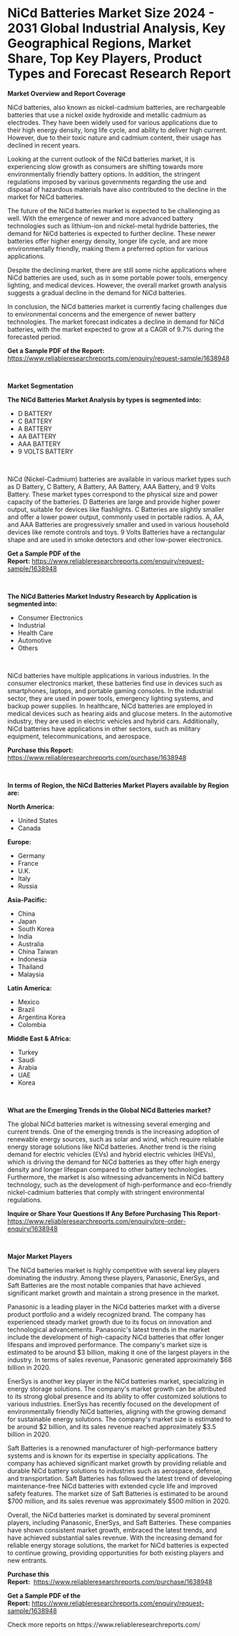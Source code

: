 <p><h1>NiCd Batteries Market Size 2024 - 2031 Global Industrial Analysis, Key Geographical Regions, Market Share, Top Key Players, Product Types and Forecast Research Report</h1></p><p><strong>Market Overview and Report Coverage</strong></p>
<p><p>NiCd batteries, also known as nickel-cadmium batteries, are rechargeable batteries that use a nickel oxide hydroxide and metallic cadmium as electrodes. They have been widely used for various applications due to their high energy density, long life cycle, and ability to deliver high current. However, due to their toxic nature and cadmium content, their usage has declined in recent years.</p><p>Looking at the current outlook of the NiCd batteries market, it is experiencing slow growth as consumers are shifting towards more environmentally friendly battery options. In addition, the stringent regulations imposed by various governments regarding the use and disposal of hazardous materials have also contributed to the decline in the market for NiCd batteries.</p><p>The future of the NiCd batteries market is expected to be challenging as well. With the emergence of newer and more advanced battery technologies such as lithium-ion and nickel-metal hydride batteries, the demand for NiCd batteries is expected to further decline. These newer batteries offer higher energy density, longer life cycle, and are more environmentally friendly, making them a preferred option for various applications.</p><p>Despite the declining market, there are still some niche applications where NiCd batteries are used, such as in some portable power tools, emergency lighting, and medical devices. However, the overall market growth analysis suggests a gradual decline in the demand for NiCd batteries.</p><p>In conclusion, the NiCd batteries market is currently facing challenges due to environmental concerns and the emergence of newer battery technologies. The market forecast indicates a decline in demand for NiCd batteries, with the market expected to grow at a CAGR of 9.7% during the forecasted period.</p></p>
<p><strong>Get a Sample PDF of the Report:</strong> <a href="https://www.reliableresearchreports.com/enquiry/request-sample/1638948">https://www.reliableresearchreports.com/enquiry/request-sample/1638948</a></p>
<p>&nbsp;</p>
<p><strong>Market Segmentation</strong></p>
<p><strong>The NiCd Batteries Market Analysis by types is segmented into:</strong></p>
<p><ul><li>D BATTERY</li><li>C BATTERY</li><li>A BATTERY</li><li>AA BATTERY</li><li>AAA BATTERY</li><li>9 VOLTS BATTERY</li></ul></p>
<p>&nbsp;</p>
<p><p>NiCd (Nickel-Cadmium) batteries are available in various market types such as D Battery, C Battery, A Battery, AA Battery, AAA Battery, and 9 Volts Battery. These market types correspond to the physical size and power capacity of the batteries. D Batteries are large and provide higher power output, suitable for devices like flashlights. C Batteries are slightly smaller and offer a lower power output, commonly used in portable radios. A, AA, and AAA Batteries are progressively smaller and used in various household devices like remote controls and toys. 9 Volts Batteries have a rectangular shape and are used in smoke detectors and other low-power electronics.</p></p>
<p><strong>Get a Sample PDF of the Report:</strong>&nbsp;<a href="https://www.reliableresearchreports.com/enquiry/request-sample/1638948">https://www.reliableresearchreports.com/enquiry/request-sample/1638948</a></p>
<p>&nbsp;</p>
<p><strong>The NiCd Batteries Market Industry Research by Application is segmented into:</strong></p>
<p><ul><li>Consumer Electronics</li><li>Industrial</li><li>Health Care</li><li>Automotive</li><li>Others</li></ul></p>
<p>&nbsp;</p>
<p><p>NiCd batteries have multiple applications in various industries. In the consumer electronics market, these batteries find use in devices such as smartphones, laptops, and portable gaming consoles. In the industrial sector, they are used in power tools, emergency lighting systems, and backup power supplies. In healthcare, NiCd batteries are employed in medical devices such as hearing aids and glucose meters. In the automotive industry, they are used in electric vehicles and hybrid cars. Additionally, NiCd batteries have applications in other sectors, such as military equipment, telecommunications, and aerospace.</p></p>
<p><strong>Purchase this Report:</strong>&nbsp; <a href="https://www.reliableresearchreports.com/purchase/1638948">https://www.reliableresearchreports.com/purchase/1638948</a></p>
<p>&nbsp;</p>
<p><strong>In terms of Region, the NiCd Batteries Market Players available by Region are:</strong></p>
<p>
    <p> <strong> North America: </strong>
        <ul>
            <li>United States</li>
            <li>Canada</li>
        </ul>
        </p> 
    <p> <strong> Europe: </strong>
        <ul>
            <li>Germany</li>
            <li>France</li>
            <li>U.K.</li>
            <li>Italy</li>
            <li>Russia</li>
        </ul>
        </p> 
    <p> <strong> Asia-Pacific: </strong>
        <ul>
            <li>China</li>
            <li>Japan</li>
            <li>South Korea</li>
            <li>India</li>
            <li>Australia</li>
            <li>China Taiwan</li>
            <li>Indonesia</li>
            <li>Thailand</li>
            <li>Malaysia</li>
        </ul>
        </p> 
    <p> <strong> Latin America: </strong>
        <ul>
            <li>Mexico</li>
            <li>Brazil</li>
            <li>Argentina Korea</li>
            <li>Colombia</li>
        </ul>
        </p> 
    <p> <strong> Middle East & Africa: </strong>
        <ul>
            <li>Turkey</li>
            <li>Saudi</li>
            <li>Arabia</li>
            <li>UAE</li>
            <li>Korea</li>
        </ul>
    </p>
    </p>
<p>&nbsp;</p>
<p><strong>What are the Emerging Trends in the Global NiCd Batteries market?</strong></p>
<p><p>The global NiCd batteries market is witnessing several emerging and current trends. One of the emerging trends is the increasing adoption of renewable energy sources, such as solar and wind, which require reliable energy storage solutions like NiCd batteries. Another trend is the rising demand for electric vehicles (EVs) and hybrid electric vehicles (HEVs), which is driving the demand for NiCd batteries as they offer high energy density and longer lifespan compared to other battery technologies. Furthermore, the market is also witnessing advancements in NiCd battery technology, such as the development of high-performance and eco-friendly nickel-cadmium batteries that comply with stringent environmental regulations.</p></p>
<p><strong>Inquire or Share Your Questions If Any Before Purchasing This Report</strong>- <a href="https://www.reliableresearchreports.com/enquiry/pre-order-enquiry/1638948">https://www.reliableresearchreports.com/enquiry/pre-order-enquiry/1638948</a></p>
<p>&nbsp;</p>
<p><strong>Major Market Players</strong></p>
<p><p>The NiCd batteries market is highly competitive with several key players dominating the industry. Among these players, Panasonic, EnerSys, and Saft Batteries are the most notable companies that have achieved significant market growth and maintain a strong presence in the market.</p><p>Panasonic is a leading player in the NiCd batteries market with a diverse product portfolio and a widely recognized brand. The company has experienced steady market growth due to its focus on innovation and technological advancements. Panasonic's latest trends in the market include the development of high-capacity NiCd batteries that offer longer lifespans and improved performance. The company's market size is estimated to be around $3 billion, making it one of the largest players in the industry. In terms of sales revenue, Panasonic generated approximately $68 billion in 2020.</p><p>EnerSys is another key player in the NiCd batteries market, specializing in energy storage solutions. The company's market growth can be attributed to its strong global presence and its ability to offer customized solutions to various industries. EnerSys has recently focused on the development of environmentally friendly NiCd batteries, aligning with the growing demand for sustainable energy solutions. The company's market size is estimated to be around $2 billion, and its sales revenue reached approximately $3.5 billion in 2020.</p><p>Saft Batteries is a renowned manufacturer of high-performance battery systems and is known for its expertise in specialty applications. The company has achieved significant market growth by providing reliable and durable NiCd battery solutions to industries such as aerospace, defense, and transportation. Saft Batteries has followed the latest trend of developing maintenance-free NiCd batteries with extended cycle life and improved safety features. The market size of Saft Batteries is estimated to be around $700 million, and its sales revenue was approximately $500 million in 2020.</p><p>Overall, the NiCd batteries market is dominated by several prominent players, including Panasonic, EnerSys, and Saft Batteries. These companies have shown consistent market growth, embraced the latest trends, and have achieved substantial sales revenue. With the increasing demand for reliable energy storage solutions, the market for NiCd batteries is expected to continue growing, providing opportunities for both existing players and new entrants.</p></p>
<p><strong>Purchase this Report:</strong>&nbsp;&nbsp;<a href="https://www.reliableresearchreports.com/purchase/1638948">https://www.reliableresearchreports.com/purchase/1638948</a></p>
<p></p>
<p><strong>Get a Sample PDF of the Report:</strong>&nbsp;<a href="https://www.reliableresearchreports.com/enquiry/request-sample/1638948">https://www.reliableresearchreports.com/enquiry/request-sample/1638948</a></p>
<p>Check more reports on https://www.reliableresearchreports.com/</p>